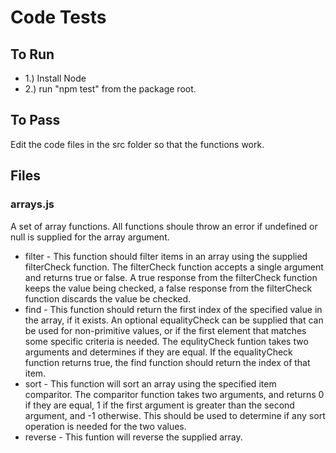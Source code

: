 # Code Tests

## To Run

* 1.) Install Node
* 2.) run "npm test" from the package root.

## To Pass

Edit the code files in the src folder so that the functions work.

## Files

### arrays.js

A set of array functions. All functions shoule throw an error if undefined or null is supplied for the array argument.

* filter - This function should filter items in an array using the supplied filterCheck function. The filterCheck function accepts a single argument and returns true or false. A true response from the filterCheck function keeps the value being checked, a false response from the filterCheck function discards the value be checked.
* find - This function should return the first index of the specified value in the array, if it exists. An optional equalityCheck can be supplied that can be used for non-primitive values, or if the first element that matches some specific criteria is needed. The equlityCheck funtion takes two arguments and determines if they are equal. If the equalityCheck function returns true, the find function should return the index of that item.
* sort - This function will sort an array using the specified item comparitor. The comparitor function takes two arguments, and returns 0 if they are equal, 1 if the first argument is greater than the second argument, and -1 otherwise. This should be used to determine if any sort operation is needed for the two values.
* reverse - This funtion will reverse the supplied array.

